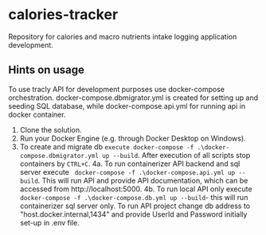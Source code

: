 # calories-tracker
Repository for calories and macro nutrients intake logging application development.
## Hints on usage
To use tracly API for development purposes use docker-compose orchestration. 
docker-compose.dbmigrator.yml is created for setting up and seeding SQL database, while docker-compose.api.yml for running api in docker container.

1. Clone the solution.
2. Run your Docker Engine (e.g. through Docker Desktop on Windows).
3. To create and migrate db `execute docker-compose -f .\docker-compose.dbmigrator.yml up --build`. After execution of all scripts stop containers by `CTRL+C`.
4a. To run containerizer API backend and sql server execute ` docker-compose -f .\docker-compose.api.yml up --build`. This will run API and provide API documentation, which can be accessed from http://localhost:5000.
4b. To run local API only execute `docker-compose -f .\docker-compose.db.yml up --build`- this will run containerizer sql server only. To run API project change db address to "host.docker.internal,1434" and provide UserId and Password initially set-up in .env file.